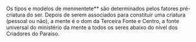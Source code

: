 ﻿Os tipos e modelos de menmentete** são determinados pelos fatores pré-criatura do ser. Depois de serem associados para constituir uma criatura (pessoal ou não), a mente é o dom da Terceira Fonte e Centro, a fonte universal do ministério da mente a todos os seres abaixo do nível dos Criadores do Paraíso.